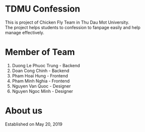 # TDMU Confession
This is project of Chicken Fly Team in Thu Dau Mot University.  
The project helps students to confession to fanpage easily and help manage effectively.

# Member of Team
1. Duong Le Phuoc Trung - Backend
2. Doan Cong Chinh - Backend
3. Pham Hoai Hung - Frontend
4. Pham Minh Nghia - Frontend
5. Nguyen Van Quoc - Designer
6. Nguyen Ngoc Minh - Designer

# About us
Established on May 20, 2019
